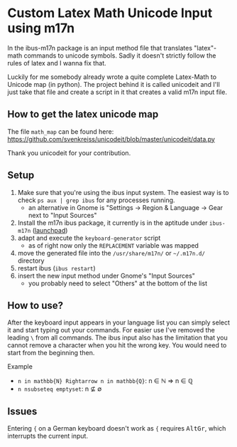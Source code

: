 # Custom Latex Math Unicode Input using m17n

In the ibus-m17n package is an input method file that translates "latex"-math
commands to unicode symbols. Sadly it doesn't strictly follow the rules of latex and
I wanna fix that. 

Luckily for me somebody already wrote a quite complete Latex-Math to Unicode map (in
python). The project behind it is called unicodeit and I'll just take that file and
create a script in it that creates a valid m17n input file.

## How to get the latex unicode map

The file `math_map` can be found here:
https://github.com/svenkreiss/unicodeit/blob/master/unicodeit/data.py

Thank you unicodeit for your contribution.

## Setup

1. Make sure that you're using the ibus input system. The easiest way is to check `ps aux | grep ibus` for any processes running.
    - an alternative in Gnome is "Settings →  Region & Language →  Gear next to "Input Sources"
2. Install the m17n ibus package, it currently is in the aptitude under `ibus-m17n` ([launchpad](https://launchpad.net/ubuntu/+source/ibus-m17n))
3. adapt and execute the `keyboard-generator` script
    - as of right now only the `REPLACEMENT` variable was mapped
4. move the generated file into the `/usr/share/m17n/` or `~/.m17n.d/` directory
5. restart ibus (`ibus restart`)
6. insert the new input method under Gnome's "Input Sources"
    - you probably need to select "Others" at the bottom of the list


## How to use?

After the keyboard input appears in your language list you can simply select it and start typing out your commands. For easier use I've removed the leading `\` from all commands. The ibus input also has the limitation that you cannot remove a character when you hit the wrong key. You would need to start from the beginning then.

Example
- `n in mathbb{N} Rightarrow n in mathbb{Q}`: n ∈ ℕ ⇒ n ∈ ℚ
- `n nsubseteq emptyset`: n ⊈ ∅


## Issues 

Entering `{` on a German keyboard doesn't work as `{` requires <kbd>AltGr</kbd>, which interrupts the current input.
